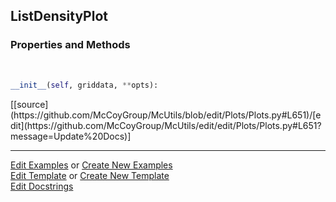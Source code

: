 ## <a id="McUtils.Plots.Plots.ListDensityPlot">ListDensityPlot</a>


### Properties and Methods
<a id="McUtils.Plots.Plots.ListDensityPlot.__init__" class="docs-object-method">&nbsp;</a> 
```python
__init__(self, griddata, **opts): 
```
<div class="docs-source-link" markdown="1">
[[source](https://github.com/McCoyGroup/McUtils/blob/edit/Plots/Plots.py#L651)/[edit](https://github.com/McCoyGroup/McUtils/edit/edit/Plots/Plots.py#L651?message=Update%20Docs)]
</div>





___

[Edit Examples](https://github.com/McCoyGroup/McUtils/edit/edit/ci/examples/McUtils/Plots/Plots/ListDensityPlot.md) or 
[Create New Examples](https://github.com/McCoyGroup/McUtils/new/edit/?filename=ci/examples/McUtils/Plots/Plots/ListDensityPlot.md) <br/>
[Edit Template](https://github.com/McCoyGroup/McUtils/edit/edit/ci/docs/McUtils/Plots/Plots/ListDensityPlot.md) or 
[Create New Template](https://github.com/McCoyGroup/McUtils/new/edit/?filename=ci/docs/templates/McUtils/Plots/Plots/ListDensityPlot.md) <br/>
[Edit Docstrings](https://github.com/McCoyGroup/McUtils/edit/edit/McUtils/Plots/Plots.py?message=Update%20Docs)